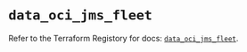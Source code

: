 # `data_oci_jms_fleet`

Refer to the Terraform Registory for docs: [`data_oci_jms_fleet`](https://registry.terraform.io/providers/oracle/oci/6.18.0/docs/data-sources/jms_fleet).
